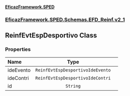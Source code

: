 #### [EficazFramework.SPED](EficazFrameworkSPED.md 'EficazFramework SPED')
### [EficazFramework.SPED.Schemas.EFD_Reinf.v2_1](EficazFramework.SPED.Schemas.EFD_Reinf.v2_1.md 'EficazFramework.SPED.Schemas.EFD_Reinf.v2_1')

## ReinfEvtEspDesportivo Class
### Properties

| Name | Type | |
| :--- | :---: | :--- |
| ideEvento | `ReinfEvtEspDesportivoIdeEvento` |  |
| ideContri | `ReinfEvtEspDesportivoIdeContri` |  |
| id | `String` |  |
